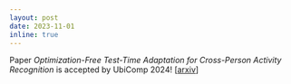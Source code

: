 ```yaml
---
layout: post
date: 2023-11-01
inline: true
---
```


Paper *Optimization-Free Test-Time Adaptation for Cross-Person Activity Recognition* is accepted by UbiComp 2024! [[arxiv](https://arxiv.org/abs/2310.18562)]